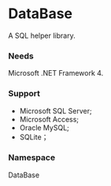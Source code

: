 # DataBase
 A SQL helper library.

### Needs

Microsoft .NET Framework 4.

### Support

* Microsoft SQL Server;
* Microsoft Access;
* Oracle MySQL;
* SQLite；

### Namespace

DataBase